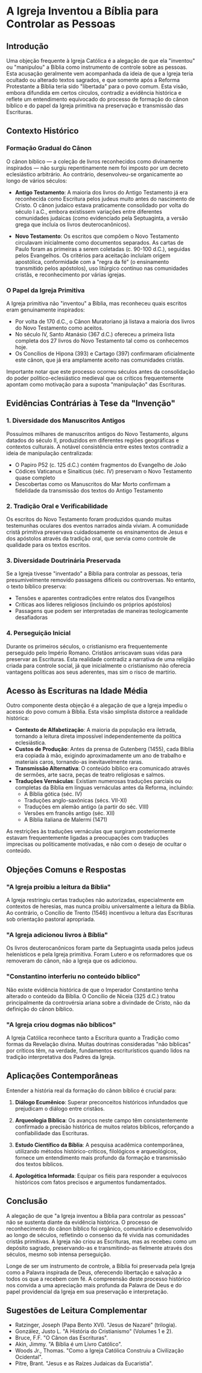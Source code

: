 # A Igreja Inventou a Bíblia para Controlar as Pessoas

## Introdução

Uma objeção frequente à Igreja Católica é a alegação de que ela "inventou" ou "manipulou" a Bíblia como instrumento de controle sobre as pessoas. Esta acusação geralmente vem acompanhada da ideia de que a Igreja teria ocultado ou alterado textos sagrados, e que somente após a Reforma Protestante a Bíblia teria sido "libertada" para o povo comum. Esta visão, embora difundida em certos círculos, contradiz a evidência histórica e reflete um entendimento equivocado do processo de formação do cânon bíblico e do papel da Igreja primitiva na preservação e transmissão das Escrituras.

## Contexto Histórico

### Formação Gradual do Cânon

O cânon bíblico — a coleção de livros reconhecidos como divinamente inspirados — não surgiu repentinamente nem foi imposto por um decreto eclesiástico arbitrário. Ao contrário, desenvolveu-se organicamente ao longo de vários séculos:

- **Antigo Testamento**: A maioria dos livros do Antigo Testamento já era reconhecida como Escritura pelos judeus muito antes do nascimento de Cristo. O cânon judaico estava praticamente consolidado por volta do século I a.C., embora existissem variações entre diferentes comunidades judaicas (como evidenciado pela Septuaginta, a versão grega que incluía os livros deuterocanônicos).

- **Novo Testamento**: Os escritos que compõem o Novo Testamento circulavam inicialmente como documentos separados. As cartas de Paulo foram as primeiras a serem coletadas (c. 90-100 d.C.), seguidas pelos Evangelhos. Os critérios para aceitação incluíam origem apostólica, conformidade com a "regra da fé" (o ensinamento transmitido pelos apóstolos), uso litúrgico contínuo nas comunidades cristãs, e reconhecimento por várias igrejas.

### O Papel da Igreja Primitiva

A Igreja primitiva não "inventou" a Bíblia, mas reconheceu quais escritos eram genuinamente inspirados:

- Por volta de 170 d.C., o Cânon Muratoriano já listava a maioria dos livros do Novo Testamento como aceitos.
- No século IV, Santo Atanásio (367 d.C.) ofereceu a primeira lista completa dos 27 livros do Novo Testamento tal como os conhecemos hoje.
- Os Concílios de Hipona (393) e Cartago (397) confirmaram oficialmente este cânon, que já era amplamente aceito nas comunidades cristãs.

Importante notar que este processo ocorreu séculos antes da consolidação do poder político-eclesiástico medieval que os críticos frequentemente apontam como motivação para a suposta "manipulação" das Escrituras.

## Evidências Contrárias à Tese da "Invenção"

### 1. Diversidade dos Manuscritos Antigos

Possuímos milhares de manuscritos antigos do Novo Testamento, alguns datados do século II, produzidos em diferentes regiões geográficas e contextos culturais. A notável consistência entre estes textos contradiz a ideia de manipulação centralizada:

- O Papiro P52 (c. 125 d.C.) contém fragmentos do Evangelho de João
- Códices Vaticanus e Sinaiticus (séc. IV) preservam o Novo Testamento quase completo
- Descobertas como os Manuscritos do Mar Morto confirmam a fidelidade da transmissão dos textos do Antigo Testamento

### 2. Tradição Oral e Verificabilidade

Os escritos do Novo Testamento foram produzidos quando muitas testemunhas oculares dos eventos narrados ainda viviam. A comunidade cristã primitiva preservava cuidadosamente os ensinamentos de Jesus e dos apóstolos através da tradição oral, que servia como controle de qualidade para os textos escritos.

### 3. Diversidade Doutrinária Preservada

Se a Igreja tivesse "inventado" a Bíblia para controlar as pessoas, teria presumivelmente removido passagens difíceis ou controversas. No entanto, o texto bíblico preserva:

- Tensões e aparentes contradições entre relatos dos Evangelhos
- Críticas aos líderes religiosos (incluindo os próprios apóstolos)
- Passagens que podem ser interpretadas de maneiras teologicamente desafiadoras

### 4. Perseguição Inicial

Durante os primeiros séculos, o cristianismo era frequentemente perseguido pelo Império Romano. Cristãos arriscavam suas vidas para preservar as Escrituras. Esta realidade contradiz a narrativa de uma religião criada para controle social, já que inicialmente o cristianismo não oferecia vantagens políticas aos seus aderentes, mas sim o risco de martírio.

## Acesso às Escrituras na Idade Média

Outro componente desta objeção é a alegação de que a Igreja impediu o acesso do povo comum à Bíblia. Esta visão simplista distorce a realidade histórica:

- **Contexto de Alfabetização**: A maioria da população era iletrada, tornando a leitura direta impossível independentemente da política eclesiástica.
- **Custos de Produção**: Antes da prensa de Gutenberg (1455), cada Bíblia era copiada à mão, exigindo aproximadamente um ano de trabalho e materiais caros, tornando-as inevitavelmente raras.
- **Transmissão Alternativa**: O conteúdo bíblico era comunicado através de sermões, arte sacra, peças de teatro religiosas e salmos.
- **Traduções Vernáculas**: Existiam numerosas traduções parciais ou completas da Bíblia em línguas vernáculas antes da Reforma, incluindo:
  - A Bíblia gótica (séc. IV)
  - Traduções anglo-saxônicas (sécs. VII-XI)
  - Traduções em alemão antigo (a partir do séc. VIII)
  - Versões em francês antigo (séc. XII)
  - A Bíblia italiana de Malermi (1471)

As restrições às traduções vernáculas que surgiram posteriormente estavam frequentemente ligadas a preocupações com traduções imprecisas ou politicamente motivadas, e não com o desejo de ocultar o conteúdo.

## Objeções Comuns e Respostas

### "A Igreja proibiu a leitura da Bíblia"

A Igreja restringiu certas traduções não autorizadas, especialmente em contextos de heresias, mas nunca proibiu universalmente a leitura da Bíblia. Ao contrário, o Concílio de Trento (1546) incentivou a leitura das Escrituras sob orientação pastoral apropriada.

### "A Igreja adicionou livros à Bíblia"

Os livros deuterocanônicos foram parte da Septuaginta usada pelos judeus helenísticos e pela Igreja primitiva. Foram Lutero e os reformadores que os removeram do cânon, não a Igreja que os adicionou.

### "Constantino interferiu no conteúdo bíblico"

Não existe evidência histórica de que o Imperador Constantino tenha alterado o conteúdo da Bíblia. O Concílio de Niceia (325 d.C.) tratou principalmente da controvérsia ariana sobre a divindade de Cristo, não da definição do cânon bíblico.

### "A Igreja criou dogmas não bíblicos"

A Igreja Católica reconhece tanto a Escritura quanto a Tradição como formas da Revelação divina. Muitas doutrinas consideradas "não bíblicas" por críticos têm, na verdade, fundamentos escriturísticos quando lidos na tradição interpretativa dos Padres da Igreja.

## Aplicações Contemporâneas

Entender a história real da formação do cânon bíblico é crucial para:

1. **Diálogo Ecumênico**: Superar preconceitos históricos infundados que prejudicam o diálogo entre cristãos.

2. **Arqueologia Bíblica**: Os avanços neste campo têm consistentemente confirmado a precisão histórica de muitos relatos bíblicos, reforçando a confiabilidade das Escrituras.

3. **Estudo Científico da Bíblia**: A pesquisa acadêmica contemporânea, utilizando métodos histórico-críticos, filológicos e arqueológicos, fornece um entendimento mais profundo da formação e transmissão dos textos bíblicos.

4. **Apologética Informada**: Equipar os fiéis para responder a equívocos históricos com fatos precisos e argumentos fundamentados.

## Conclusão

A alegação de que "a Igreja inventou a Bíblia para controlar as pessoas" não se sustenta diante da evidência histórica. O processo de reconhecimento do cânon bíblico foi orgânico, comunitário e desenvolvido ao longo de séculos, refletindo o consenso da fé vivida nas comunidades cristãs primitivas. A Igreja não criou as Escrituras, mas as recebeu como um depósito sagrado, preservando-as e transmitindo-as fielmente através dos séculos, mesmo sob intensa perseguição.

Longe de ser um instrumento de controle, a Bíblia foi preservada pela Igreja como a Palavra inspirada de Deus, oferecendo libertação e salvação a todos os que a recebem com fé. A compreensão deste processo histórico nos convida a uma apreciação mais profunda da Palavra de Deus e do papel providencial da Igreja em sua preservação e interpretação.

## Sugestões de Leitura Complementar

- Ratzinger, Joseph (Papa Bento XVI). "Jesus de Nazaré" (trilogia).
- González, Justo L. "A História do Cristianismo" (Volumes 1 e 2).
- Bruce, F.F. "O Cânon das Escrituras".
- Akin, Jimmy. "A Bíblia é um Livro Católico".
- Woods Jr., Thomas. "Como a Igreja Católica Construiu a Civilização Ocidental".
- Pitre, Brant. "Jesus e as Raízes Judaicas da Eucaristia".
